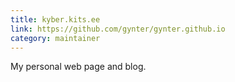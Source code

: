 ```yaml
---
title: kyber.kits.ee
link: https://github.com/gynter/gynter.github.io
category: maintainer
---
```


My personal web page and blog.
